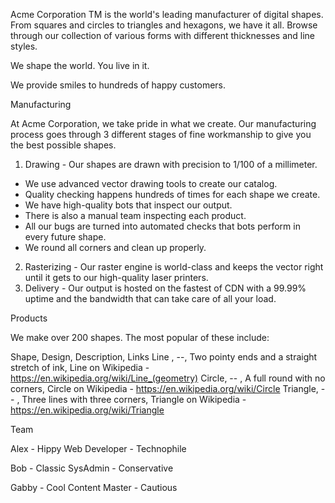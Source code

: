 Acme Corporation TM is the world's leading manufacturer of digital shapes. From squares and circles to triangles and hexagons, we have it all. Browse through our collection of various forms with different thicknesses and line styles.

We shape the world. You live in it.

We provide smiles to hundreds of happy customers.

Manufacturing

At Acme Corporation, we take pride in what we create. Our manufacturing process goes through 3 different stages of fine workmanship to give you the best possible shapes.


1) Drawing - Our shapes are drawn with precision to 1/100 of a millimeter.
* We use advanced vector drawing tools to create our catalog.
* Quality checking happens hundreds of times for each shape we create.
* We have high-quality bots that inspect our output.
* There is also a manual team inspecting each product.
* All our bugs are turned into automated checks that bots perform in every future shape.
* We round all corners and clean up properly.
2) Rasterizing - Our raster engine is world-class and keeps the vector right until it gets to our high-quality laser printers.
3) Delivery - Our output is hosted on the fastest of CDN with a 99.99% uptime and the bandwidth that can take care of all your load.

Products

We make over 200 shapes. The most popular of these include:

Shape,  Design, Description, Links
Line , --,  Two pointy ends and a straight stretch of ink, Line on Wikipedia - https://en.wikipedia.org/wiki/Line_(geometry)
Circle,  -- , A full round with no corners, Circle on Wikipedia - https://en.wikipedia.org/wiki/Circle
Triangle,  -- , Three lines with three corners,  Triangle on Wikipedia - https://en.wikipedia.org/wiki/Triangle

Team


Alex - Hippy Web Developer - Technophile

Bob - Classic SysAdmin - Conservative

Gabby - Cool Content Master - Cautious

